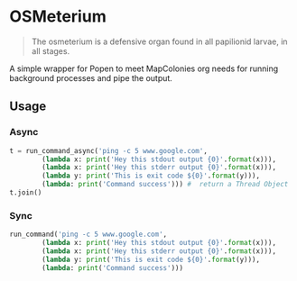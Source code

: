 # OSMeterium
> The osmeterium is a defensive organ found in all papilionid larvae, in all stages. 

A simple wrapper for Popen to meet MapColonies org needs for running background processes and pipe the output.

## Usage
### Async
```py
t = run_command_async('ping -c 5 www.google.com',
        (lambda x: print('Hey this stdout output {0}'.format(x))),
        (lambda x: print('Hey this stderr output {0}'.format(x))),
        (lambda y: print('This is exit code ${0}'.format(y))),
        (lambda: print('Command success'))) #  return a Thread Object
t.join()
```
### Sync
```py
run_command('ping -c 5 www.google.com',
        (lambda x: print('Hey this stdout output {0}'.format(x))),
        (lambda x: print('Hey this stderr output {0}'.format(x))),
        (lambda y: print('This is exit code ${0}'.format(y))),
        (lambda: print('Command success')))
```
